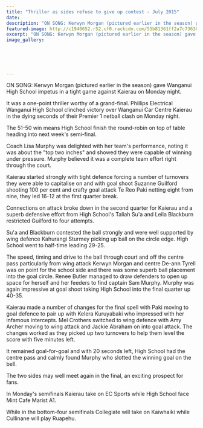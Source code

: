 ```yaml
---
title: "Thriller as sides refuse to give up contest - July 2015"
date: 
description: "ON SONG: Kerwyn Morgan (pictured earlier in the season) gave Wanganui High School impetus in a tight game against Kaierau on Monday night, from Wanganui Chronicle article on 29/7/15..."
featured-image: http://c1940652.r52.cf0.rackcdn.com/55b81361ff2a7c7363000601/Netball-A1-v-Kaierau-Kerwyn-Morgan-29.7.gif
excerpt: "ON SONG: Kerwyn Morgan (pictured earlier in the season) gave Wanganui High School impetus in a tight game against Kaierau on Monday night."
image_gallery:
    
    
    
    
    
---
```


<p><span>ON SONG: Kerwyn Morgan (pictured earlier in the season) gave Wanganui High School impetus in a tight game against Kaierau on Monday night.</span></p>
<p>It was a one-point thriller worthy of a grand-final. Phillips Electrical Wanganui High School clinched victory over Wanganui Car Centre Kaierau in the dying seconds of their Premier 1 netball clash on Monday night.</p>
<p>The 51-50 win means High School finish the round-robin on top of table heading into next week's semi-final.</p>
<p>Coach Lisa Murphy was delighted with her team's performance, noting it was about the "top two inches" and showed they were capable of winning under pressure. Murphy believed it was a complete team effort right through the court.</p>
<p>Kaierau started strongly with tight defence forcing a number of turnovers they were able to capitalise on and with goal shoot Suzanne Guilford shooting 100 per cent and crafty goal attack Te Reo Paki netting eight from nine, they led 16-12 at the first quarter break.</p>
<p>Connections on attack broke down in the second quarter for Kaierau and a superb defensive effort from High School's Taliah Su'a and Leila Blackburn restricted Guilford to four attempts.</p>
<p>Su'a and Blackburn contested the ball strongly and were well supported by wing defence Kahurangi Sturmey picking up ball on the circle edge. High School went to half-time leading 29-25.</p>
<p>The speed, timing and drive to the ball through court and off the centre pass particularly from wing attack Kerwyn Morgan and centre De-ann Tyrell was on point for the school side and there was some superb ball placement into the goal circle. Renee Butler managed to draw defenders to open up space for herself and her feeders to find captain Sam Murphy. Murphy was again impressive at goal shoot taking High School into the final quarter up 40-35.</p>
<p>Kaierau made a number of changes for the final spell with Paki moving to goal defence to pair up with Kelera Kuruyabaki who impressed with her infamous intercepts. Mel Crothers switched to wing defence with Amy Archer moving to wing attack and Jackie Abraham on into goal attack. The changes worked as they picked up two turnovers to help them level the score with five minutes left.</p>
<p>It remained goal-for-goal and with 20 seconds left, High School had the centre pass and calmly found Murphy who slotted the winning goal on the bell.</p>
<p>The two sides may well meet again in the final, an exciting prospect for fans.</p>
<p>In Monday's semifinals Kaierau take on EC Sports while High School face Mint Cafe Marist A1.</p>
<p>While in the bottom-four semifinals Collegiate will take on Kaiwhaiki while Cullinane will play Ruapehu.</p>

